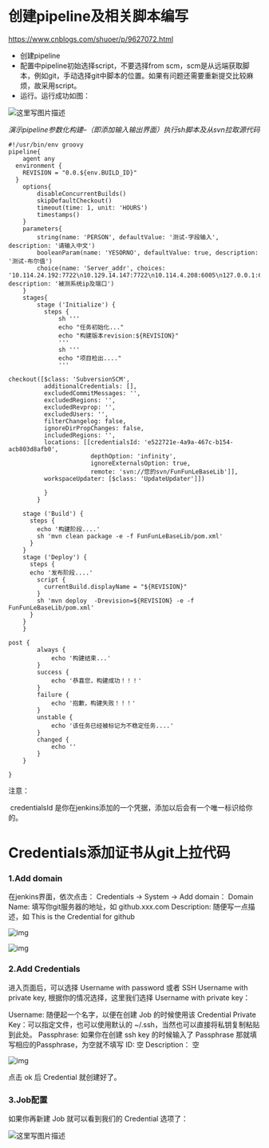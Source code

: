 # 创建pipeline及相关脚本编写

https://www.cnblogs.com/shuoer/p/9627072.html

- 创建pipeline
- 配置中pipeline初始选择script，不要选择from scm，scm是从远端获取脚本，例如git，手动选择git中脚本的位置。如果有问题还需要重新提交比较麻烦，故采用script。
- 运行。运行成功如图：

![这里写图片描述](https://img-blog.csdn.net/20180629145948435?watermark/2/text/aHR0cHM6Ly9ibG9nLmNzZG4ubmV0L2NkbmlnaHQ=/font/5a6L5L2T/fontsize/400/fill/I0JBQkFCMA==/dissolve/70)

*演示pipeline参数化构建–（即添加输入输出界面）执行sh脚本及从svn拉取源代码*

```
#!/usr/bin/env groovy
pipeline{
    agent any
  environment {
    REVISION = "0.0.${env.BUILD_ID}"
  }
    options{
        disableConcurrentBuilds()
        skipDefaultCheckout()
        timeout(time: 1, unit: 'HOURS')
        timestamps()
    }
    parameters{
        string(name: 'PERSON', defaultValue: '测试-字段输入', description: '请输入中文')
        booleanParam(name: 'YESORNO', defaultValue: true, description: '测试-布尔值')
        choice(name: 'Server_addr', choices: '10.114.24.192:7722\n10.129.14.147:7722\n10.114.4.208:6005\n127.0.0.1:6005', description: '被测系统ip及端口')
    }
    stages{
        stage ('Initialize') {
          steps {
              sh '''
              echo "任务初始化..."
              echo "构建版本revision:${REVISION}"
              '''
              sh '''
              echo "项目检出...."
              '''

checkout([$class: 'SubversionSCM',
          additionalCredentials: [],
          excludedCommitMessages: '',
          excludedRegions: '',
          excludedRevprop: '',
          excludedUsers: '',
          filterChangelog: false,
          ignoreDirPropChanges: false,
          includedRegions: '',
          locations: [[credentialsId: 'e522721e-4a9a-467c-b154-acb803d8afb0',
                       depthOption: 'infinity',
                       ignoreExternalsOption: true,
                       remote: 'svn://您的svn/FunFunLeBaseLib']],
          workspaceUpdater: [$class: 'UpdateUpdater']])

          }
        }

    stage ('Build') {
      steps {
        echo '构建阶段....'
        sh 'mvn clean package -e -f FunFunLeBaseLib/pom.xml'
      }
    }
    stage ('Deploy') {
      steps {
      echo '发布阶段....'
        script {
          currentBuild.displayName = "${REVISION}"
        }
        sh 'mvn deploy  -Drevision=${REVISION} -e -f FunFunLeBaseLib/pom.xml'
      }
    }
    }

post {
        always {
            echo '构建结束...'
        }
        success {
            echo '恭喜您，构建成功！！！'
        }
        failure {
            echo '抱歉，构建失败！！！'
        }
        unstable {
            echo '该任务已经被标记为不稳定任务....'
        }
        changed {
            echo ''
        }
    }

}
```

注意：

​	credentialsId 是你在jenkins添加的一个凭据，添加以后会有一个唯一标识给你的。



# Credentials添加证书从git上拉代码

### 1.Add domain

在jenkins界面，依次点击： Credentials -> System -> Add domain： 
Domain Name: 填写你git服务器的地址，如 github.xxx.com 
Description: 随便写一点描述，如 This is the Credential for github

![img](https://images2018.cnblogs.com/blog/1366086/201807/1366086-20180722150124623-1662900129.png)

![img](https://images2018.cnblogs.com/blog/1366086/201807/1366086-20180722150204554-1559933974.png)

 

### 2.Add Credentials

进入页面后，可以选择 Username with password 或者 SSH Username with private key, 根据你的情况选择，这里我们选择 Username with private key：

Username: 随便起一个名字，以便在创建 Job 的时候使用该 Credential 
Private Key：可以指定文件，也可以使用默认的 ~/.ssh，当然也可以直接将私钥复制粘贴到此处。 
Passphrase: 如果你在创建 ssh key 的时候输入了 Passphrase 那就填写相应的Passphrase，为空就不填写 
ID: 空 
Description： 空

![img](https://images2018.cnblogs.com/blog/1366086/201807/1366086-20180722145826353-492799712.png)

 

点击 ok 后 Credential 就创建好了。

### 3.Job配置

如果你再新建 Job 就可以看到我们的 Credential 选项了：

![这里写图片描述](https://img-blog.csdn.net/20160714171626853)